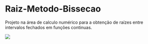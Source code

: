 # Raiz-Metodo-Bissecao
Projeto na área de calculo numérico para a obtenção de raízes entre intervalos fechados em funções continuas.

![](https://github.com/FelipeFFerreira/Raiz-Metodo-Bisseccao/blob/master/imgApresentacao.png "")

